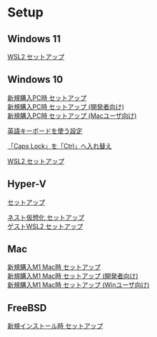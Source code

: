 # Setup

## Windows 11

[WSL2 セットアップ](windows11-setup-wsl2.md)

## Windows 10

[新規購入PC時 セットアップ](windows10-new-pc-setup.md)  
[新規購入PC時 セットアップ (開発者向け)](windows10-new-pc-setup-for-devs.md)  
[新規購入PC時 セットアップ (Macユーザ向け)](windows10-new-pc-setup-for-mac.md)  

[英語キーボードを使う設定](windows10-keyboard-us.md)  

[「Caps Lock」を「Ctrl」へ入れ替え](windows10-capslock-ctrl.md)

[WSL2 セットアップ](windows10-setup-wsl2.md)

## Hyper-V

[セットアップ](hyperv-setup.md) 

[ネスト仮想化 セットアップ](hyperv-setup-nested.md)  
[ゲストWSL2 セットアップ](hyperv-setup-wsl2.md)

## Mac

[新規購入M1 Mac時 セットアップ]()  
[新規購入M1 Mac時 セットアップ (開発者向け)]()  
[新規購入M1 Mac時 セットアップ (Winユーザ向け)]()  

## FreeBSD

[新規インストール時 セットアップ]()  

